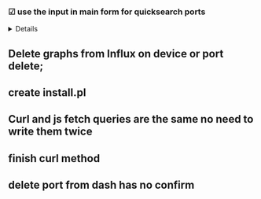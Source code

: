 
### &#x2611; use the input in main form for quicksearch ports
<details>

eg: &#9746; ~~select from ports where name like %name%;~~

&#9746; ~~^!might not work(SQL injection),~~

&#9745; workaround: select all ports and filther by name;

&#9745; then use predefined dashboard func to select by port_ids from inluxdb and show graphs
</details>

## Delete graphs from Influx on device or port delete;

## create install.pl 

## Curl and js fetch queries are the same no need to write them twice

## finish curl method

## delete port from dash has no confirm

## 